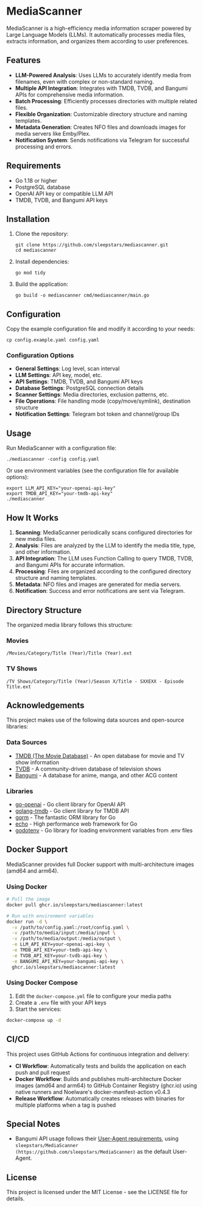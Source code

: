 # MediaScanner

MediaScanner is a high-efficiency media information scraper powered by Large Language Models (LLMs). It automatically processes media files, extracts information, and organizes them according to user preferences.

## Features

- **LLM-Powered Analysis**: Uses LLMs to accurately identify media from filenames, even with complex or non-standard naming.
- **Multiple API Integration**: Integrates with TMDB, TVDB, and Bangumi APIs for comprehensive media information.
- **Batch Processing**: Efficiently processes directories with multiple related files.
- **Flexible Organization**: Customizable directory structure and naming templates.
- **Metadata Generation**: Creates NFO files and downloads images for media servers like Emby/Plex.
- **Notification System**: Sends notifications via Telegram for successful processing and errors.

## Requirements

- Go 1.18 or higher
- PostgreSQL database
- OpenAI API key or compatible LLM API
- TMDB, TVDB, and Bangumi API keys

## Installation

1. Clone the repository:
   ```
   git clone https://github.com/sleepstars/mediascanner.git
   cd mediascanner
   ```

2. Install dependencies:
   ```
   go mod tidy
   ```

3. Build the application:
   ```
   go build -o mediascanner cmd/mediascanner/main.go
   ```

## Configuration

Copy the example configuration file and modify it according to your needs:

```
cp config.example.yaml config.yaml
```

### Configuration Options

- **General Settings**: Log level, scan interval
- **LLM Settings**: API key, model, etc.
- **API Settings**: TMDB, TVDB, and Bangumi API keys
- **Database Settings**: PostgreSQL connection details
- **Scanner Settings**: Media directories, exclusion patterns, etc.
- **File Operations**: File handling mode (copy/move/symlink), destination structure
- **Notification Settings**: Telegram bot token and channel/group IDs

## Usage

Run MediaScanner with a configuration file:

```
./mediascanner -config config.yaml
```

Or use environment variables (see the configuration file for available options):

```
export LLM_API_KEY="your-openai-api-key"
export TMDB_API_KEY="your-tmdb-api-key"
./mediascanner
```

## How It Works

1. **Scanning**: MediaScanner periodically scans configured directories for new media files.
2. **Analysis**: Files are analyzed by the LLM to identify the media title, type, and other information.
3. **API Integration**: The LLM uses Function Calling to query TMDB, TVDB, and Bangumi APIs for accurate information.
4. **Processing**: Files are organized according to the configured directory structure and naming templates.
5. **Metadata**: NFO files and images are generated for media servers.
6. **Notification**: Success and error notifications are sent via Telegram.

## Directory Structure

The organized media library follows this structure:

### Movies
```
/Movies/Category/Title (Year)/Title (Year).ext
```

### TV Shows
```
/TV Shows/Category/Title (Year)/Season X/Title - SXXEXX - Episode Title.ext
```

## Acknowledgements

This project makes use of the following data sources and open-source libraries:

### Data Sources

- [TMDB (The Movie Database)](https://www.themoviedb.org/) - An open database for movie and TV show information
- [TVDB](https://thetvdb.com/) - A community-driven database of television shows
- [Bangumi](https://bgm.tv/) - A database for anime, manga, and other ACG content

### Libraries

- [go-openai](https://github.com/sashabaranov/go-openai) - Go client library for OpenAI API
- [golang-tmdb](https://github.com/cyruzin/golang-tmdb) - Go client library for TMDB API
- [gorm](https://github.com/go-gorm/gorm) - The fantastic ORM library for Go
- [echo](https://github.com/labstack/echo) - High performance web framework for Go
- [godotenv](https://github.com/joho/godotenv) - Go library for loading environment variables from .env files

## Docker Support

MediaScanner provides full Docker support with multi-architecture images (amd64 and arm64).

### Using Docker

```bash
# Pull the image
docker pull ghcr.io/sleepstars/mediascanner:latest

# Run with environment variables
docker run -d \
  -v /path/to/config.yaml:/root/config.yaml \
  -v /path/to/media/input:/media/input \
  -v /path/to/media/output:/media/output \
  -e LLM_API_KEY=your-openai-api-key \
  -e TMDB_API_KEY=your-tmdb-api-key \
  -e TVDB_API_KEY=your-tvdb-api-key \
  -e BANGUMI_API_KEY=your-bangumi-api-key \
  ghcr.io/sleepstars/mediascanner:latest
```

### Using Docker Compose

1. Edit the `docker-compose.yml` file to configure your media paths
2. Create a `.env` file with your API keys
3. Start the services:

```bash
docker-compose up -d
```

## CI/CD

This project uses GitHub Actions for continuous integration and delivery:

- **CI Workflow**: Automatically tests and builds the application on each push and pull request
- **Docker Workflow**: Builds and publishes multi-architecture Docker images (amd64 and arm64) to GitHub Container Registry (ghcr.io) using native runners and Noelware's docker-manifest-action v0.4.3
- **Release Workflow**: Automatically creates releases with binaries for multiple platforms when a tag is pushed

## Special Notes

- Bangumi API usage follows their [User-Agent requirements](https://github.com/bangumi/api/blob/master/docs-raw/user%20agent.md), using `sleepstars/MediaScanner (https://github.com/sleepstars/MediaScanner)` as the default User-Agent.

## License

This project is licensed under the MIT License - see the LICENSE file for details.
